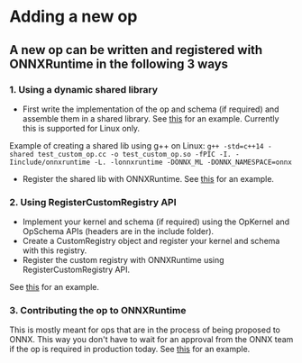 Adding a new op
===============

## A new op can be written and registered with ONNXRuntime in the following 3 ways
### 1. Using a dynamic shared library
* First write the implementation of the op and schema (if required) and assemble them in a shared library.
See [this](../onnxruntime/test/custom_op_shared_lib) for an example. Currently
this is supported for Linux only.

Example of creating a shared lib using g++ on Linux:
```g++ -std=c++14 -shared test_custom_op.cc -o test_custom_op.so -fPIC -I. -Iinclude/onnxruntime -L. -lonnxruntime -DONNX_ML -DONNX_NAMESPACE=onnx```

* Register the shared lib with ONNXRuntime.
See [this](../onnxruntime/test/shared_lib/test_inference.cc) for an example.

### 2. Using RegisterCustomRegistry API
* Implement your kernel and schema (if required) using the OpKernel and OpSchema APIs (headers are in the include folder).
* Create a CustomRegistry object and register your kernel and schema with this registry.
* Register the custom registry with ONNXRuntime using RegisterCustomRegistry API.

See
[this](../onnxruntime/test/framework/local_kernel_registry_test.cc) for an example.

### 3. Contributing the op to ONNXRuntime
This is mostly meant for ops that are in the process of being proposed to ONNX. This way you don't have to wait for an approval from the ONNX team
if the op is required in production today.
See [this](../onnxruntime/contrib_ops) for an example.
